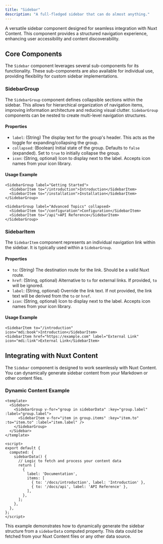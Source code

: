 ```yaml
---
title: "Sidebar"
description: "A full-fledged sidebar that can do almost anything."
---
```


A versatile sidebar component designed for seamless integration with Nuxt Content.  This component provides a structured navigation experience, enhancing user accessibility and content discoverability.

## Core Components

The `Sidebar` component leverages several sub-components for its functionality.  These sub-components are also available for individual use, providing flexibility for custom sidebar implementations.

### SidebarGroup

The `SidebarGroup` component defines collapsible sections within the sidebar.  This allows for hierarchical organization of navigation items, improving information architecture and reducing visual clutter.  `SidebarGroup` components can be nested to create multi-level navigation structures.

#### Properties

*   `label`:  (String) The display text for the group's header.  This acts as the toggle for expanding/collapsing the group.
*   `collapsed`: (Boolean)  Initial state of the group.  Defaults to `false` (expanded).  Set to `true` to initially collapse the group.
*   `icon`: (String, optional) Icon to display next to the label.  Accepts icon names from your icon library.

#### Usage Example

```vue
<SidebarGroup label="Getting Started">
  <SidebarItem to="/introduction">Introduction</SidebarItem>
  <SidebarItem to="/installation">Installation</SidebarItem>
</SidebarGroup>

<SidebarGroup label="Advanced Topics" collapsed>
  <SidebarItem to="/configuration">Configuration</SidebarItem>
  <SidebarItem to="/api">API Reference</SidebarItem>
</SidebarGroup>
```

### SidebarItem

The `SidebarItem` component represents an individual navigation link within the sidebar.  It is typically used within a `SidebarGroup`.

#### Properties

*   `to`: (String) The destination route for the link.  Should be a valid Nuxt route.
*   `href`: (String, optional)  Alternative to `to` for external links.  If provided, `to` will be ignored.
*   `label`: (String, optional)  Override the link text.  If not provided, the link text will be derived from the `to` or `href`.
*   `icon`: (String, optional) Icon to display next to the label.  Accepts icon names from your icon library.

#### Usage Example

```vue
<SidebarItem to="/introduction" icon="mdi:book">Introduction</SidebarItem>
<SidebarItem href="https://example.com" label="External Link" icon="mdi:link">External Link</SidebarItem>
```

## Integrating with Nuxt Content

The `Sidebar` component is designed to work seamlessly with Nuxt Content.  You can dynamically generate sidebar content from your Markdown or other content files.

### Dynamic Content Example

```vue
<template>
  <Sidebar>
    <SidebarGroup v-for="group in sidebarData" :key="group.label" :label="group.label">
      <SidebarItem v-for="item in group.items" :key="item.to" :to="item.to" :label="item.label" />
    </SidebarGroup>
  </Sidebar>
</template>

<script>
export default {
  computed: {
    sidebarData() {
      // Logic to fetch and process your content data
      return [
        {
          label: 'Documentation',
          items: [
            { to: '/docs/introduction', label: 'Introduction' },
            { to: '/docs/api', label: 'API Reference' },
          ],
        },
      ];
    },
  },
};
</script>
```

This example demonstrates how to dynamically generate the sidebar structure from a `sidebarData` computed property.  This data could be fetched from your Nuxt Content files or any other data source.
